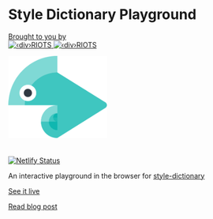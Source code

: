 # Style Dictionary Playground

<p>
  <a href="https://divRIOTS.com">Brought to you by<br/></a>
  <a href="https://divRIOTS.com#gh-light-mode-only">
    <img width="150" height="40" src="https://divRIOTS.com/divriots.svg" alt="‹div›RIOTS" />
  </a>
  <a href="https://divRIOTS.com#gh-dark-mode-only">
    <img width="150" height="40" src="https://divRIOTS.com/divriots-dark.svg" alt="‹div›RIOTS" />
  </a>
</p>

<img style="width: 200px; margin-bottom: 20px" alt="style dictionary playground logo" src="https://raw.githubusercontent.com/divriots/style-dictionary-playground/main/src/assets/play-logo.png">

[![Netlify Status](https://api.netlify.com/api/v1/badges/20ef7939-a20f-4e20-86c9-00b39068d090/deploy-status)](https://app.netlify.com/sites/style-dictionary-playground/deploys)

An interactive playground in the browser for [style-dictionary](https://amzn.github.io/style-dictionary/#/)

[See it live](https://www.style-dictionary-play.dev/)

[Read blog post](https://backlight.dev/blog/nodejs-in-browser)
